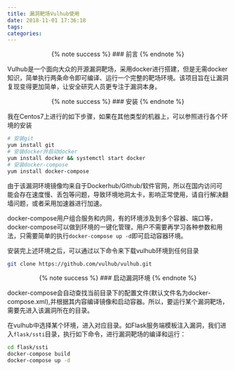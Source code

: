 ```yaml
---
title: 漏洞靶场Vulhub使用
date: 2018-11-01 17:36:18
tags:
categories:
---
```


<div style="text-align: center;">
{% note success %} 
### 前言
{% endnote %}
</div>

Vulhub是一个面向大众的开源漏洞靶场，采用docker进行搭建，但是无需docker知识，简单执行两条命令即可编译、运行一个完整的靶场环境。该项目旨在让漏洞复现变得更加简单，让安全研究人员更专注于漏洞本身。

<div style="text-align: center;">
{% note success %} 
### 安装
{% endnote %}
</div>

我在Centos7上进行的如下步骤，如果在其他类型的机器上，可以参照进行各个环境的安装

```bash
# 安装git
yum install git
# 安装docker并启动docker
yum install docker && systemctl start docker
# 安装docker-compose
yum install docker-compose
```

由于该漏洞环境镜像均来自于Dockerhub/Github/软件官网，所以在国内访问可能会存在速度慢、丢包等问题，导致环境地洞太卡，影响正常使用，请自行解决翻墙问题，或者采用加速器进行加速。

docker-compose用户组合服务和内网，有的环境涉及到多个容器、端口等，docker-compose可以做到环境的一键化管理，用户不需要再学习各种参数和用法，只需要简单的执行`docker-compose up -d`即可启动容器环境。

安装完上述环境之后，可以通过以下命令来下载vulhub环境到任何目录

```bash
git clone https://github.com/vulhub/vulhub.git
```

<div style="text-align: center;">
{% note success %} 
### 启动漏洞环境
{% endnote %}
</div>

docker-compose会自动查找当前目录下的配置文件(默认文件名为docker-compose.xml),并根据其内容编译镜像和启动容器。所以，要运行某个漏洞靶场，需要先进入该漏洞所在的目录。

在vulhub中选择某个环境，进入对应目录。如Flask服务端模板注入漏洞，我们进入`flask/ssti`目录，执行如下命令，进行漏洞靶场的编译和运行：
```bash
cd flask/ssti
docker-compose build
docker-compose up -d
```



<script async src="//pagead2.googlesyndication.com/pagead/js/adsbygoogle.js"></script>
<!-- 信息流广告 -->
<ins class="adsbygoogle"
     style="display:block"
     data-ad-client="ca-pub-4127326375481893"
     data-ad-slot="9105526840"
     data-ad-format="auto"
     data-full-width-responsive="true"></ins>
<script>
(adsbygoogle = window.adsbygoogle || []).push({});
</script>